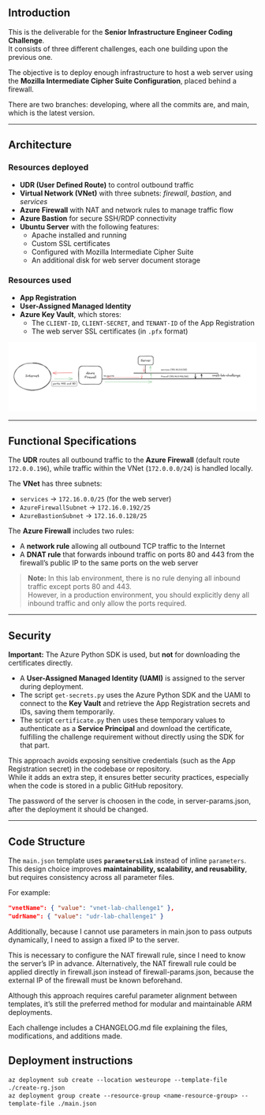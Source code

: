 ## Introduction

This is the deliverable for the **Senior Infrastructure Engineer Coding Challenge**.  
It consists of three different challenges, each one building upon the previous one.

The objective is to deploy enough infrastructure to host a web server using the **Mozilla Intermediate Cipher Suite Configuration**, placed behind a firewall.

There are two branches: developing, where all the commits are, and main, which is the latest version.

---

## Architecture

### Resources deployed

- **UDR (User Defined Route)** to control outbound traffic  
- **Virtual Network (VNet)** with three subnets: *firewall*, *bastion*, and *services*  
- **Azure Firewall** with NAT and network rules to manage traffic flow  
- **Azure Bastion** for secure SSH/RDP connectivity  
- **Ubuntu Server** with the following features:
  - Apache installed and running  
  - Custom SSL certificates  
  - Configured with Mozilla Intermediate Cipher Suite  
  - An additional disk for web server document storage  

### Resources used

- **App Registration**  
- **User-Assigned Managed Identity**  
- **Azure Key Vault**, which stores:
  - The `CLIENT-ID`, `CLIENT-SECRET`, and `TENANT-ID` of the App Registration  
  - The web server SSL certificates (in `.pfx` format)  

![diagram](./docs/diagram.png)

---

## Functional Specifications

The **UDR** routes all outbound traffic to the **Azure Firewall** (default route `172.0.0.196`), while traffic within the VNet (`172.0.0.0/24`) is handled locally.

The **VNet** has three subnets:

- `services` → `172.16.0.0/25` (for the web server)  
- `AzureFirewallSubnet` → `172.16.0.192/25`  
- `AzureBastionSubnet` → `172.16.0.128/25`  

The **Azure Firewall** includes two rules:

- A **network rule** allowing all outbound TCP traffic to the Internet  
- A **DNAT rule** that forwards inbound traffic on ports 80 and 443 from the firewall’s public IP to the same ports on the web server  

> **Note:** In this lab environment, there is no rule denying all inbound traffic except ports 80 and 443.  
> However, in a production environment, you should explicitly deny all inbound traffic and only allow the ports required.

---

## Security

**Important:** The Azure Python SDK is used, but **not** for downloading the certificates directly.

- A **User-Assigned Managed Identity (UAMI)** is assigned to the server during deployment.  
- The script `get-secrets.py` uses the Azure Python SDK and the UAMI to connect to the **Key Vault** and retrieve the App Registration secrets and IDs, saving them temporarily.  
- The script `certificate.py` then uses these temporary values to authenticate as a **Service Principal** and download the certificate, fulfilling the challenge requirement without directly using the SDK for that part.

This approach avoids exposing sensitive credentials (such as the App Registration secret) in the codebase or repository.  
While it adds an extra step, it ensures better security practices, especially when the code is stored in a public GitHub repository.

The password of the server is choosen in the code, in server-params.json, after the deployment it should be changed.

---

## Code Structure

The `main.json` template uses **`parametersLink`** instead of inline `parameters`.  
This design choice improves **maintainability, scalability, and reusability**, but requires consistency across all parameter files.

For example:

```json
"vnetName": { "value": "vnet-lab-challenge1" },
"udrName": { "value": "udr-lab-challenge1" }
```

Additionally, because I cannot use parameters in main.json to pass outputs dynamically, I need to assign a fixed IP to the server.

This is necessary to configure the NAT firewall rule, since I need to know the server’s IP in advance. Alternatively, the NAT firewall rule could be applied directly in firewall.json instead of firewall-params.json, because the external IP of the firewall must be known beforehand.

Although this approach requires careful parameter alignment between templates, it’s still the preferred method for modular and maintainable ARM deployments.

Each challenge includes a CHANGELOG.md file explaining the files, modifications, and additions made.

## Deployment instructions 


```
az deployment sub create --location westeurope --template-file ./create-rg.json
az deployment group create --resource-group <name-resource-group> --template-file ./main.json
```





